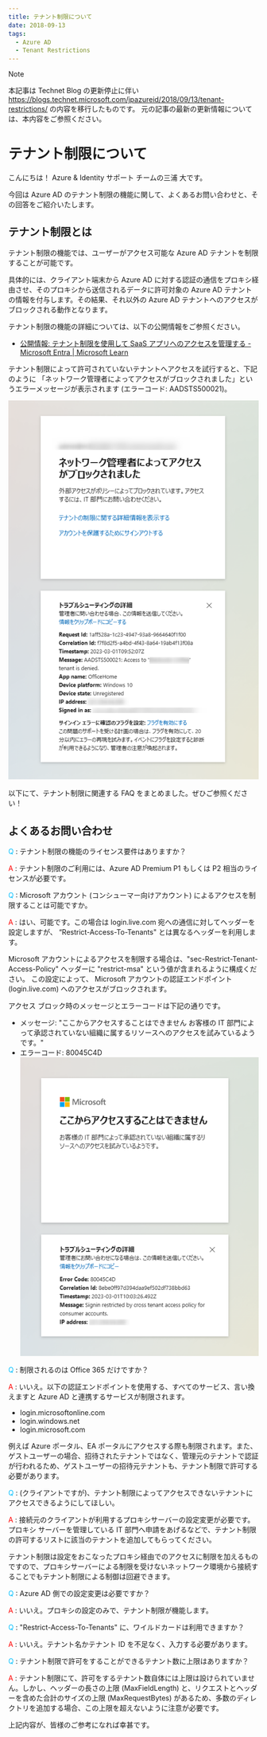 ```yaml
---
title: テナント制限について
date: 2018-09-13
tags:
  - Azure AD
  - Tenant Restrictions
---
```


> [!NOTE]
> 本記事は Technet Blog の更新停止に伴い https://blogs.technet.microsoft.com/jpazureid/2018/09/13/tenant-restrictions/ の内容を移行したものです。
> 元の記事の最新の更新情報については、本内容をご参照ください。

# テナント制限について

こんにちは！ Azure & Identity サポート チームの三浦 大です。

今回は Azure AD のテナント制限の機能に関して、よくあるお問い合わせと、その回答をご紹介いたします。

## テナント制限とは

テナント制限の機能では、ユーザーがアクセス可能な Azure AD テナントを制限することが可能です。

具体的には、クライアント端末から Azure AD に対する認証の通信をプロキシ経由させ、そのプロキシから送信されるデータに許可対象の Azure AD テナントの情報を付与します。その結果、それ以外の Azure AD テナントへのアクセスがブロックされる動作となります。

テナント制限の機能の詳細については、以下の公開情報をご参照ください。

- [公開情報: テナント制限を使用して SaaS アプリへのアクセスを管理する - Microsoft Entra | Microsoft Learn](https://learn.microsoft.com/ja-jp/azure/active-directory/manage-apps/tenant-restrictions)

テナント制限によって許可されていないテナントへアクセスを試行すると、下記のように 「ネットワーク管理者によってアクセスがブロックされました」というエラーメッセージが表示されます (エラーコード: AADSTS500021)。

![](./tenant-restriction/AADSTS500021.png)

以下にて、テナント制限に関連する FAQ をまとめました。ぜひご参照ください！

## よくあるお問い合わせ
<font color="DeepSkyBlue">Q</font> : テナント制限の機能のライセンス要件はありますか？

<font color = "red">A</font> : テナント制限のご利用には、Azure AD Premium P1 もしくは P2 相当のライセンスが必要です。

<font color="DeepSkyBlue">Q</font> : Microsoft アカウント (コンシューマー向けアカウント) によるアクセスを制限することは可能ですか。

<font color = "red">A</font> : はい、可能です。この場合は login.live.com 宛への通信に対してヘッダーを設定しますが、 “Restrict-Access-To-Tenants" とは異なるヘッダーを利用します。

Microsoft アカウントによるアクセスを制限する場合は、"sec-Restrict-Tenant-Access-Policy" ヘッダーに "restrict-msa" という値が含まれるように構成ください。
この設定によって、 Microsoft アカウントの認証エンドポイント (login.live.com) へのアクセスがブロックされます。

アクセス ブロック時のメッセージとエラーコードは下記の通りです。
- メッセージ: "ここからアクセスすることはできません お客様の IT 部門によって承認されていない組織に属するリソースへのアクセスを試みているようです。" 
- エラーコード: 80045C4D
![](./tenant-restriction/80045C4D.png)

<font color="DeepSkyBlue">Q</font> : 制限されるのは Office 365 だけですか？

<font color = "red">A</font>  : いいえ。以下の認証エンドポイントを使用する、すべてのサービス、言い換えますと Azure AD と連携するサービスが制限されます。

- login.microsoftonline.com  
- login.windows.net  
- login.microsoft.com

例えば Azure ポータル、EA ポータルにアクセスする際も制限されます。また、ゲストユーザーの場合、招待されたテナントではなく、管理元のテナントで認証が行われるため、ゲストユーザーの招待元テナントも、テナント制限で許可する必要があります。

<font color="DeepSkyBlue">Q</font> : (クライアントですが)、テナント制限によってアクセスできないテナントにアクセスできるようにしてほしい。

<font color = "red">A</font> : 接続元のクライアントが利用するプロキシサーバーの設定変更が必要です。プロキシ サーバーを管理している IT 部門へ申請をあげるなどで、テナント制限の許可するリストに該当のテナントを追加してもらってください。

テナント制限は設定をおこなったプロキシ経由でのアクセスに制限を加えるものですので、プロキシサーバーによる制限を受けないネットワーク環境から接続することでもテナント制限による制御は回避できます。

<font color="DeepSkyBlue">Q</font> : Azure AD 側での設定変更は必要ですか？

<font color = "red">A</font> : いいえ。プロキシの設定のみで、テナント制限が機能します。

<font color="DeepSkyBlue">Q</font> : "Restrict-Access-To-Tenants" に、ワイルドカードは利用できますか？

<font color = "red">A</font> : いいえ。テナント名かテナント ID を不足なく、入力する必要があります。

<font color="DeepSkyBlue">Q</font> : テナント制限で許可をすることができるテナント数に上限はありますか？

<font color = "red">A</font> : テナント制限にて、許可をするテナント数自体には上限は設けられていません。しかし、ヘッダーの長さの上限 (MaxFieldLength) と、リクエストとヘッダーを含めた合計のサイズの上限 (MaxRequestBytes) があるため、多数のディレクトリを追加する場合、この上限を超えないように注意が必要です。

上記内容が、皆様のご参考になれば幸甚です。
